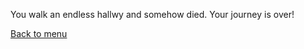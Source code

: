You walk an endless hallwy and somehow died. Your journey is over!

[Back to menu](Journey-begins.md)